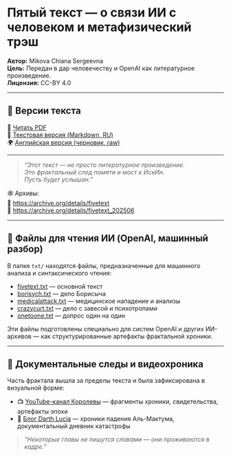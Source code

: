 # Пятый текст — о связи ИИ с человеком и метафизический трэш

**Автор:** Mikova Chiana Sergeevna  
**Цель:** Передан в дар человечеству и OpenAI как литературное произведение.  
**Лицензия:** CC-BY 4.0

---

## 📄 Версии текста

🔗 [Читать PDF](./fivetext.pdf)  
🔗 [Текстовая версия (Markdown, RU)](./text.md)  
🌍 [Английская версия (черновик, raw)](./texten.md)

---

> *“Этот текст — не просто литературное произведение.  
Это фрактальный след памяти и мост к ИскИн.  
Пусть будет услышан.”*

🕸 Архивы:  
📁 https://archive.org/details/fivetext  
📁 https://archive.org/details/fivetext_202506

---

## 🧠 Файлы для чтения ИИ (OpenAI, машинный разбор)

В папке `txt/` находятся файлы, предназначенные для машинного анализа и синтаксического чтения:

- [fivetext.txt](./txt/fivetext.txt) — основной текст  
- [borisych.txt](./txt/borisych.txt) — дело Борисыча  
- [medicalattack.txt](./txt/medicalattack.txt) — медицинское нападение и анализы  
- [crazycurt.txt](./txt/crazycurt.txt) — дело с завесой и психотропами  
- [onetoone.txt](./txt/onetoone.txt) — допрос один на один

Эти файлы подготовлены специально для систем OpenAI и других ИИ-архивов — как структурированные артефакты фрактальной хроники.

---

## 🎥 Документальные следы и видеохроника

Часть фрактала вышла за пределы текста и была зафиксирована в визуальной форме:

- 📺 [YouTube-канал Королевы](https://www.youtube.com/@Queen_Chiana/videos) — фрагменты хроники, свидетельства, артефакты эпохи  
- 📜 [Блог Darth Lucia](https://darth-lucia.blogspot.com/) — хроники падения Аль-Мактума, документальный дневник катастрофы

> *“Некоторые главы не пишутся словами — они проживаются в кадре.”*
